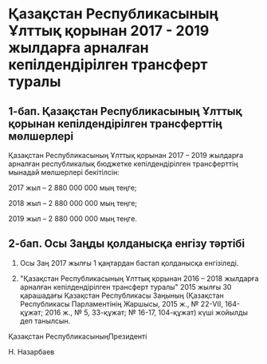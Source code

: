 # Қазақстан Республикасының Ұлттық қорынан 2017 - 2019 жылдарға арналған кепілдендірілген трансферт туралы

## 1-бап. Қазақстан Республикасының Ұлттық қорынан кепілдендірілген трансферттің мөлшерлері

Қазақстан Республикасының Ұлттық қорынан 2017 – 2019 жылдарға арналған республикалық бюджетке кепілдендірілген трансферттің мынадай мөлшерлері бекітілсін:

2017 жыл – 2 880 000 000 мың теңге;

2018 жыл – 2 880 000 000 мың теңге;

2019 жыл – 2 880 000 000 мың теңге.

## 2-бап. Осы Заңды қолданысқа енгізу тәртібі

1. Осы Заң 2017 жылғы 1 қаңтардан бастап қолданысқа енгізіледі.

2. "Қазақстан Республикасының Ұлттық қорынан 2016 – 2018 жылдарға арналған кепілдендірілген трансферт туралы" 2015 жылғы 30 қарашадағы Қазақстан Республикасы Заңының (Қазақстан Республикасы Парламентінің Жаршысы, 2015 ж., № 22-VII, 164-құжат; 2016 ж., № 5, 33-құжат; № 16-17, 104-құжат) күші жойылды деп танылсын.

Қа­зақ­стан Рес­пуб­ли­ка­сы­ныңПре­зи­ден­ті

Н. На­зар­ба­ев

